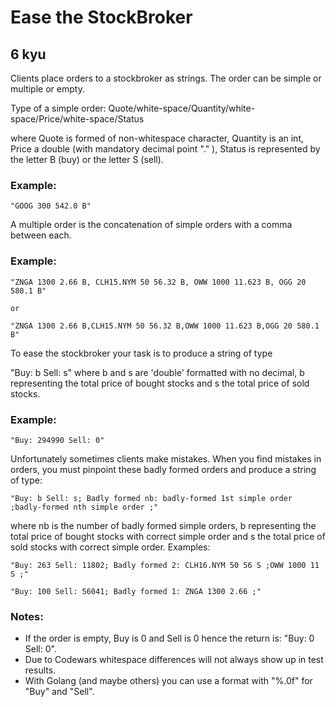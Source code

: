# Ease the StockBroker
## 6 kyu

Clients place orders to a stockbroker as strings. The order can be simple or multiple or empty.

Type of a simple order: Quote/white-space/Quantity/white-space/Price/white-space/Status

where Quote is formed of non-whitespace character, Quantity is an int, Price a double (with mandatory decimal point "." ), Status is represented by the letter B (buy) or the letter S (sell).

### Example:
```
"GOOG 300 542.0 B"
```

A multiple order is the concatenation of simple orders with a comma between each.

### Example:
```
"ZNGA 1300 2.66 B, CLH15.NYM 50 56.32 B, OWW 1000 11.623 B, OGG 20 580.1 B"

or

"ZNGA 1300 2.66 B,CLH15.NYM 50 56.32 B,OWW 1000 11.623 B,OGG 20 580.1 B"
```

To ease the stockbroker your task is to produce a string of type

"Buy: b Sell: s" where b and s are 'double' formatted with no decimal, b representing the total price of bought stocks and s the total price of sold stocks.

### Example:
```
"Buy: 294990 Sell: 0"
```

Unfortunately sometimes clients make mistakes. When you find mistakes in orders, you must pinpoint these badly formed orders and produce a string of type:
```
"Buy: b Sell: s; Badly formed nb: badly-formed 1st simple order ;badly-formed nth simple order ;"
```

where nb is the number of badly formed simple orders, b representing the total price of bought stocks with correct simple order and s the total price of sold stocks with correct simple order.
Examples:
```
"Buy: 263 Sell: 11802; Badly formed 2: CLH16.NYM 50 56 S ;OWW 1000 11 S ;"

"Buy: 100 Sell: 56041; Badly formed 1: ZNGA 1300 2.66 ;"
```

### Notes:

- If the order is empty, Buy is 0 and Sell is 0 hence the return is: "Buy: 0 Sell: 0".
- Due to Codewars whitespace differences will not always show up in test results.
- With Golang (and maybe others) you can use a format with "%.0f" for "Buy" and "Sell".


